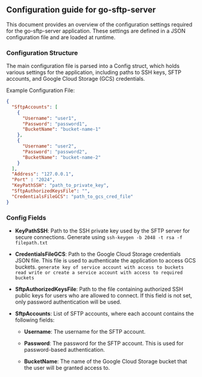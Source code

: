 ## Configuration guide for go-sftp-server
This document provides an overview of the configuration settings required for the go-sftp-server application. These settings are defined in a JSON configuration file and are loaded at runtime.

### Configuration Structure
The main configuration file is parsed into a Config struct, which holds various settings for the application, including paths to SSH keys, SFTP accounts, and Google Cloud Storage (GCS) credentials.

Example Configuration File:

```json
{
  "SftpAccounts": [
    {
      "Username": "user1",
      "Password": "password1",
      "BucketName": "bucket-name-1"
    },
    {
      "Username": "user2",
      "Password": "password2",
      "BucketName": "bucket-name-2"
    }
  ],
  "Address": "127.0.0.1",
  "Port" : "2024",
  "KeyPathSSH": "path_to_private_key",
  "SftpAuthorizedKeysFile": "",
  "CredentialsFileGCS": "path_to_gcs_cred_file"
}
```

### Config Fields
- **KeyPathSSH**:
Path to the SSH private key used by the SFTP server for secure connections.
Generate using `ssh-keygen -b 2048 -t rsa -f filepath.txt`

- **CredentialsFileGCS**:
Path to the Google Cloud Storage credentials JSON file. This file is used to authenticate the application to access GCS buckets.
`generate key of service account with access to buckets read write or create a service account with access to required buckets`

- **SftpAuthorizedKeysFile**:
Path to the file containing authorized SSH public keys for users who are allowed to connect. If this field is not set, only password authentication will be used.

- **SftpAccounts**:
List of SFTP accounts, where each account contains the following fields:

  - **Username**:
  The username for the SFTP account.

  - **Password**:
  The password for the SFTP account. This is used for password-based authentication.

  - **BucketName**:
  The name of the Google Cloud Storage bucket that the user will be granted access to.



